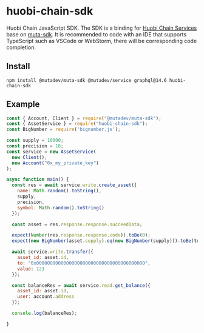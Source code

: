 # huobi-chain-sdk

Huobi Chain JavaScript SDK. The SDK is a binding for [Huobi Chain Services](https://github.com/HuobiGroup/huobi-chain/tree/master/services)  
base on [muta-sdk](https://github.com/nervosnetwork/muta-sdk-js). It is recommended to code with an IDE that supports TypeScript such as VSCode or WebStorm,
there will be corresponding code completion.

## Install

```
npm install @mutadev/muta-sdk @mutadev/service graphql@14.6 huobi-chain-sdk
```

## Example

```js
const { Account, Client } = require("@mutadev/muta-sdk");
const { AssetService } = require("huobi-chain-sdk");
const BigNumber = require('bignumber.js');

const supply = 10000;
const precision = 18;
const service = new AssetService(
  new Client(),
  new Account("0x_my_private_key")
);

async function main() {
  const res = await service.write.create_asset({
    name: Math.random().toString(),
    supply,
    precision,
    symbol: Math.random().toString()
  });

  const asset = res.response.response.succeedData;

  expect(Number(res.response.response.code)).toBe(0);
  expect(new BigNumber(asset.supply).eq(new BigNumber(supply))).toBe(true);

  await service.write.transfer({
    asset_id: asset.id,
    to: "0x0000000000000000000000000000000000000000",
    value: 123
  });

  const balanceRes = await service.read.get_balance({
    asset_id: asset.id,
    user: account.address
  });

  console.log(balanceRes);

}
```
